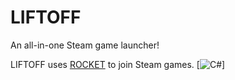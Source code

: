 # LIFTOFF
An all-in-one Steam game launcher!


LIFTOFF uses [ROCKET](https://github.com/Bruce-Devlin/LIFTOFF-ROCKET) to join Steam games.
[![C#]()]
